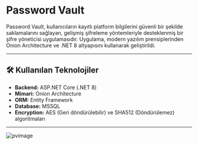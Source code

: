 # **Password Vault**

Password Vault, kullanıcıların kayıtlı platform bilgilerini güvenli bir şekilde saklamalarını sağlayan, gelişmiş şifreleme yöntemleriyle desteklenmiş bir şifre yöneticisi uygulamasıdır. Uygulama, modern yazılım prensiplerinden Onion Architecture ve .NET 8 altyapısını kullanarak geliştirildi.

---

## 🛠 **Kullanılan Teknolojiler**

- **Backend:** ASP.NET Core (.NET 8)
- **Mimari:** Onion Architecture
- **ORM:** Entity Framework
- **Database:** MSSQL
- **Encryption:** AES (Geri döndürülebilir) ve SHA512 (Döndürülemez) algoritmaları

---

![pvimage](https://github.com/user-attachments/assets/ce867ada-8763-47e1-90bf-8c63157d522b)


